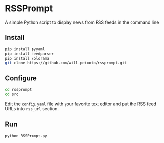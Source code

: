 # RSSPrompt
A simple Python script to display news from RSS feeds in the command line

## Install
```bash
pip install pyyaml
pip install feedparser
pip install colorama
git clone https://github.com/will-peixoto/rssprompt.git
```

## Configure
```bash
cd rssprompt
cd src
```
Edit the `config.yaml` file with your favorite text editor and put the RSS feed URLs into `rss_url` section.


## Run
```bash
python RSSPrompt.py
```
